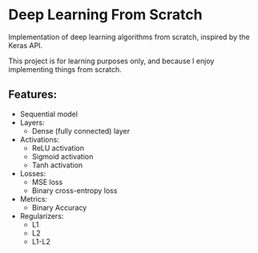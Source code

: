 # Deep Learning From Scratch
Implementation of deep learning algorithms from scratch, inspired by the Keras API.

This project is for learning purposes only, and because I enjoy implementing things from scratch.

## Features:
- Sequential model
- Layers:
  - Dense (fully connected) layer
- Activations:
  - ReLU activation
  - Sigmoid activation
  - Tanh activation
- Losses:
  - MSE loss
  - Binary cross-entropy loss
- Metrics:
  - Binary Accuracy
- Regularizers:
  - L1
  - L2
  - L1-L2